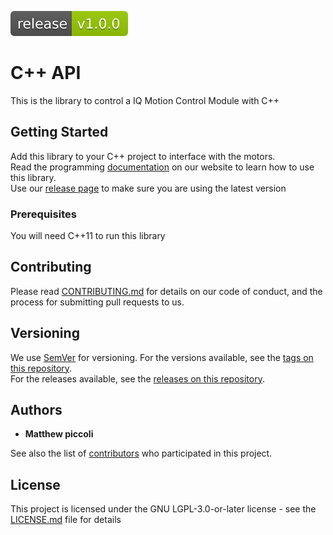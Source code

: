 ![Release Version](release_badge.svg)

# C++ API

This is the library to control a IQ Motion Control Module with C++

## Getting Started

Add this library to your C++ project to interface with the motors.  
Read the programming [documentation](http://iq-control.com/documentation) on our website to learn how to use this library.  
Use our [release page](https://github.com/iq-motion-control/iq-module-communication-cpp/releases) to make sure you are using the latest version

### Prerequisites

You will need C++11 to run this library

## Contributing

Please read [CONTRIBUTING.md](CONTRIBUTING.md) for details on our code of conduct, and the process for submitting pull requests to us.

## Versioning

We use [SemVer](http://semver.org/) for versioning. For the versions available, see the [tags on this repository](https://github.com/iq-motion-control/iq-module-communication-cpp/tags).  
For the releases available, see the [releases on this repository](https://github.com/iq-motion-control/iq-module-communication-cpp/releases).

## Authors

* **Matthew piccoli**

See also the list of [contributors](contributors.md) who participated in this project.

## License

This project is licensed under the GNU LGPL-3.0-or-later license - see the [LICENSE.md](LICENSE) file for details
